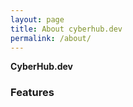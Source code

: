 ```yaml
---
layout: page
title: About cyberhub.dev
permalink: /about/
---
```


**CyberHub.dev** 

### Features

